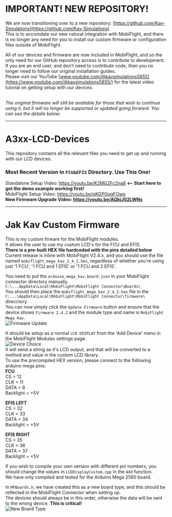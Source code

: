 # IMPORTANT! NEW REPOSITORY!
We are now transitioning over to a new repository: [https://github.com/Kav-Simulations](https://github.com/Kav-Simulations)     
This is to accomdate our new natural integration with MobiFlight, and there is no longer any need for you to install our custom firmware or configuration files outside of MobiFlight.

All of our devices and firmware are now included in MobiFlight, and so the only need for our GitHub repository access is to contribute to development. If you are an end user, and don't need to contribute code, then you no longer need to follow our original installation guides.     
Please visit our YouTube [www.youtube.com/@kavsimulations5855](https://www.youtube.com/@kavsimulations5855/) for the latest video tutorial on getting setup with our devices.

</br>
<i>The original firmware will still be available for those that wish to continue using it, but it will no longer be supported or updated going forward. You can see the details below:</i>

- - - - - - - - - -

# A3xx-LCD-Devices

This repository contains all the relevant files you need to get up and running with our LCD devices.    

### Most Recent Version In `FCU&EFIS` Directory. Use This One!

Standalone Setup Video: https://youtu.be/K2MG2Fc2na8    <b><-- Start here to get the demo example working first!</b>    
MobiFlight Setup Video: https://youtu.be/qKGPGoqFOwo     
<b>New Firmware Upgrade Video: https://youtu.be/AQkjJ02LWNs</b>     

- - - - - - - - - -
# Jak Kav Custom Firmware   
This is my custom firware for the MobiFlight modules.   
It allows the user to use my custom LCD's for the FCU and EFIS.   
<b>There is a pre-built HEX file hardcoded with the pins detailed below</b>
Current release is inline with MobiFlight V2.4.x, and you should use the file named `mobiflight_mega_kav_2_4_2.hex`, regardless of whether you're using just '1 FCU', '1 FCU and 1 EFIS' or '1 FCU and 2 EFIS'.    

You need to put the `arduino_mega_kav.board.json` in your MobiFlight connector directory manually.    
`C:\...AppData\Local\MobiFlight\MobiFlight Connector\Boards\`     
You should then place the `mobiflight_mega_kav_2_4_2.hex` file in the `C:...\AppData\Local\MobiFlight\MobiFlight Connector\firmware\` direcctory.    
You can now simply click the `Update Firmware` button and ensure that the device shows `Firmware 2.4.2` and the module type and name is `MobiFlight Mega Kav`.    
![Firmware Update](https://cdn.shopify.com/s/files/1/0736/3588/9464/files/Capture4.jpg?v=1686923609)  

It should be setup as a normal `LCD DISPLAY` from the 'Add Device' menu in the MobiFlight Modules settings page.    
![Device Choice](https://cdn.shopify.com/s/files/1/0736/3588/9464/files/Capture2.png?v=1686832847)    
It will send a string as it's LCD output, and that will be converted to a method and value in the custom LCD library.   
To use the precompiled HEX version, please connect to the following arduino mega pins:   
<b>FCU</b>    
CS = 12   
CLK = 11   
DATA = 8   
Backlight = +5V   

<b>EFIS LEFT</b>    
CS = 32   
CLK = 33   
DATA = 34   
Backlight = +5V   

<b>EFIS RIGHT</b>    
CS = 35   
CLK = 36   
DATA = 37   
Backlight = +5V   

If you wish to compile your own version with different pin numbers, you should change the values in `LCDDisplayCustom.cpp` in the `Add` function.    
We have only compiled and tested for the Arduino Mega 2560 board.

In `MFBoards.h`, we have created this as a new board type, and this should be reflected in the MobiFlight Connector when setting up.    
The devices should always be in this order, otherwise the data will be sent to the wrong device. <b>This is critical!</b>    
![New Board Type](https://cdn.shopify.com/s/files/1/0736/3588/9464/files/Capture1.jpg?v=1686832848)         
